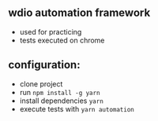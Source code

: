 ## wdio automation framework
* used for practicing
* tests executed on chrome

## configuration:
* clone project
* run ```npm install -g yarn```
* install dependencies ```yarn```
* execute tests with ```yarn automation```


